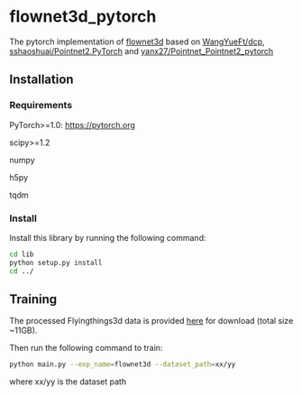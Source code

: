 # flownet3d_pytorch
The pytorch implementation of [flownet3d]() based on [WangYueFt/dcp](https://github.com/WangYueFt/dcp), [sshaoshuai/Pointnet2.PyTorch](https://github.com/sshaoshuai/Pointnet2.PyTorch) and [yanx27/Pointnet_Pointnet2_pytorch](https://github.com/yanx27/Pointnet_Pointnet2_pytorch)

## Installation

### Requirements
PyTorch>=1.0: https://pytorch.org

scipy>=1.2

numpy

h5py

tqdm

### Install
Install this library by running the following command:
```bash
cd lib
python setup.py install
cd ../
```
## Training

The processed Flyingthings3d data is provided [here](https://drive.google.com/file/d/1CMaxdt-Tg1Wct8v8eGNwuT7qRSIyJPY-/view?usp=sharing) for download (total size ~11GB).

Then run the following command to train:
```bash
python main.py --exp_name=flownet3d --dataset_path=xx/yy
```
where xx/yy is the dataset path

